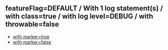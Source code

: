 ## featureFlag=DEFAULT / With 1 log statement(s) / with class=true / with log level=DEBUG / with throwable=false

* [with marker=true](marker-true/index.md)
* [with marker=false](marker-false/index.md)


